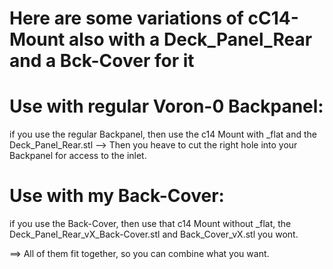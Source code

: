 # Here are some variations of cC14-Mount also with a Deck_Panel_Rear and a Bck-Cover for it


# Use with regular Voron-0 Backpanel:
if you use the regular Backpanel, then use the c14 Mount with _flat and the Deck_Panel_Rear.stl
--> Then you heave to cut the right hole into your Backpanel for access to the inlet.

# Use with my Back-Cover:
if you use the Back-Cover, then use that c14 Mount without _flat, the Deck_Panel_Rear_vX_Back-Cover.stl and Back_Cover_vX.stl you wont.



==> All of them fit together, so you can combine what you want.

